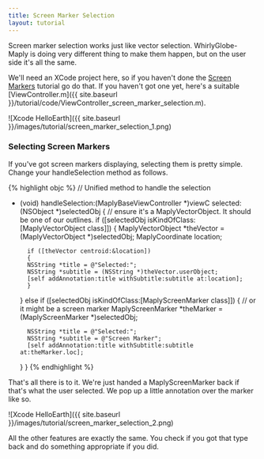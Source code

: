 ```yaml
---
title: Screen Marker Selection
layout: tutorial
---
```


Screen marker selection works just like vector selection.  WhirlyGlobe-Maply is doing very different thing to make them happen, but on the user side it's all the same.

We'll need an XCode project here, so if you haven't done the [Screen Markers](screen_markers.html) tutorial go do that.  If you haven't got one yet, here's a suitable [ViewController.m]({{ site.baseurl }}/tutorial/code/ViewController_screen_marker_selection.m).

![Xcode HelloEarth]({{ site.baseurl }}/images/tutorial/screen_marker_selection_1.png)

### Selecting Screen Markers

If you've got screen markers displaying, selecting them is pretty simple.  Change your handleSelection method as follows.

{% highlight objc %}
// Unified method to handle the selection
- (void) handleSelection:(MaplyBaseViewController *)viewC
         selected:(NSObject *)selectedObj
{
    // ensure it's a MaplyVectorObject. It should be one of our outlines.
    if ([selectedObj isKindOfClass:[MaplyVectorObject class]])
    {
        MaplyVectorObject *theVector = (MaplyVectorObject *)selectedObj;
        MaplyCoordinate location;

        if ([theVector centroid:&location])
        {
        NSString *title = @"Selected:";
        NSString *subtitle = (NSString *)theVector.userObject;
        [self addAnnotation:title withSubtitle:subtitle at:location];
        }
    } else if ([selectedObj isKindOfClass:[MaplyScreenMarker class]])
    {
        // or it might be a screen marker
        MaplyScreenMarker *theMarker = (MaplyScreenMarker *)selectedObj;

        NSString *title = @"Selected:";
        NSString *subtitle = @"Screen Marker";
        [self addAnnotation:title withSubtitle:subtitle at:theMarker.loc];
    }
}
­{% endhighlight %}

That's all there is to it.  We're just handed a MaplyScreenMarker back if that's what the user selected.  We pop up a little annotation over the marker like so.

![Xcode HelloEarth]({{ site.baseurl }}/images/tutorial/screen_marker_selection_2.png)

All the other features are exactly the same.  You check if you got that type back and do something appropriate if you did.
